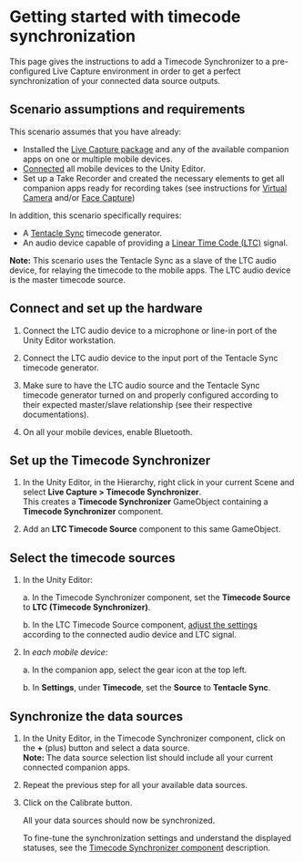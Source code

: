 # Getting started with timecode synchronization

This page gives the instructions to add a Timecode Synchronizer to a pre-configured Live Capture environment in order to get a perfect synchronization of your connected data source outputs.

## Scenario assumptions and requirements

This scenario assumes that you have already:
* Installed the [Live Capture package](installation.md) and any of the available companion apps on one or multiple mobile devices.
* [Connected](connection-device.md) all mobile devices to the Unity Editor.
* Set up a Take Recorder and created the necessary elements to get all companion apps ready for recording takes (see instructions for [Virtual Camera](virtual-camera-getting-started.md) and/or [Face Capture](face-capture-getting-started.md))

In addition, this scenario specifically requires:
* A [Tentacle Sync](https://tentaclesync.com/sync-e) timecode generator.
* An audio device capable of providing a [Linear Time Code (LTC)](https://en.wikipedia.org/wiki/Linear_timecode) signal.

**Note:** This scenario uses the Tentacle Sync as a slave of the LTC audio device, for relaying the timecode to the mobile apps. The LTC audio device is the master timecode source.


## Connect and set up the hardware

1. Connect the LTC audio device to a microphone or line-in port of the Unity Editor workstation.

2. Connect the LTC audio device to the input port of the Tentacle Sync timecode generator.

3. Make sure to have the LTC audio source and the Tentacle Sync timecode generator turned on and properly configured according to their expected master/slave relationship (see their respective documentations).

4. On all your mobile devices, enable Bluetooth.


## Set up the Timecode Synchronizer

1. In the Unity Editor, in the Hierarchy, right click in your current Scene and select **Live Capture > Timecode Synchronizer**.
   <br />This creates a **Timecode Synchronizer** GameObject containing a **Timecode Synchronizer** component.

2. Add an **LTC Timecode Source** component to this same GameObject.


## Select the timecode sources

1. In the Unity Editor:

   a. In the Timecode Synchronizer component, set the **Timecode Source** to **LTC (Timecode Synchronizer)**.

   b. In the LTC Timecode Source component, [adjust the settings](ref-component-ltc-timecode-source.md) according to the connected audio device and LTC signal.

2. In _each mobile device_:

   a. In the companion app, select the gear icon at the top left.

   b. In **Settings**, under **Timecode**, set the **Source** to **Tentacle Sync**.


## Synchronize the data sources

1. In the Unity Editor, in the Timecode Synchronizer component, click on the **+** (plus) button and select a data source.
   <br />**Note:** The data source selection list should include all your current connected companion apps.

2. Repeat the previous step for all your available data sources.

3. Click on the Calibrate button.

   All your data sources should now be synchronized.

   To fine-tune the synchronization settings and understand the displayed statuses, see the [Timecode Synchronizer component](ref-component-timecode-synchronizer.md) description.
